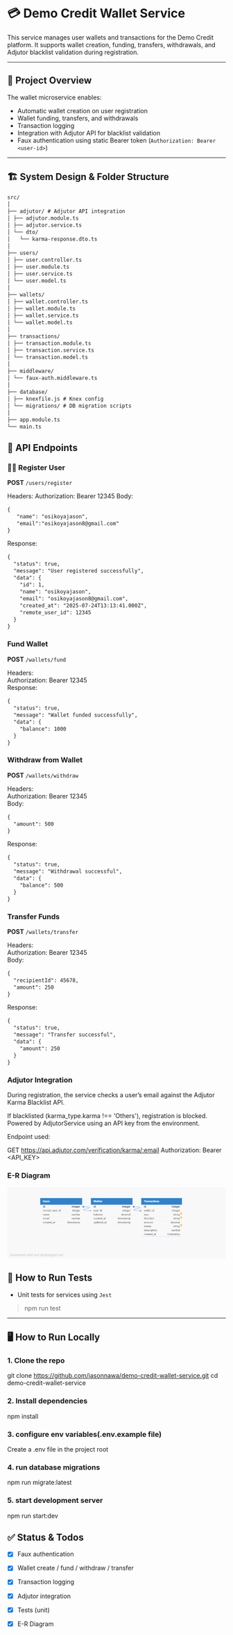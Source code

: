 # 💳 Demo Credit Wallet Service

This service manages user wallets and transactions for the Demo Credit platform. It supports wallet creation, funding, transfers, withdrawals, and Adjutor blacklist validation during registration.

---

## 📌 Project Overview

The wallet microservice enables:

- Automatic wallet creation on user registration
- Wallet funding, transfers, and withdrawals
- Transaction logging
- Integration with Adjutor API for blacklist validation
- Faux authentication using static Bearer token (`Authorization: Bearer <user-id>`)

---

## 🏗️ System Design & Folder Structure
```
src/
│
├── adjutor/ # Adjutor API integration
│ ├── adjutor.module.ts
│ ├── adjutor.service.ts
│ └── dto/
│   └── karma-response.dto.ts
│
├── users/
│ ├── user.controller.ts
│ ├── user.module.ts
│ ├── user.service.ts
│ └── user.model.ts
│
├── wallets/
│ ├── wallet.controller.ts
│ ├── wallet.module.ts
│ ├── wallet.service.ts
│ └── wallet.model.ts
│
├── transactions/
│ ├── transaction.module.ts
│ ├── transaction.service.ts
│ └── transaction.model.ts
│
├── middleware/
│ └── faux-auth.middleware.ts
│
├── database/
│ ├── knexfile.js # Knex config
│ └── migrations/ # DB migration scripts
│
├── app.module.ts
└── main.ts
```

## 📡 API Endpoints

### 🧍‍♂️ Register User

**POST** `/users/register`

Headers:
Authorization: Bearer 12345
Body:
```
{
   "name": "osikoyajason",
   "email":"osikoyajason8@gmail.com"
}
```
Response:
```
{
  "status": true,
  "message": "User registered successfully",
  "data": {
    "id": 1,
    "name": "osikoyajason",
    "email": "osikoyajason8@gmail.com",
    "created_at": "2025-07-24T13:13:41.000Z",
    "remote_user_id": 12345
  }
}
```

###  Fund Wallet

**POST** `/wallets/fund`

Headers:  
Authorization: Bearer 12345  
Response:
```
{
  "status": true,
  "message": "Wallet funded successfully",
  "data": {
    "balance": 1000
  }
}
```
###  Withdraw from Wallet

**POST** `/wallets/withdraw`

Headers:  
Authorization: Bearer 12345  
Body:
```
{
  "amount": 500
}
```
Response:
```
{
  "status": true,
  "message": "Withdrawal successful",
  "data": {
    "balance": 500
  }
}
```
###  Transfer Funds

**POST** `/wallets/transfer`

Headers:  
Authorization: Bearer 12345  
Body:
```
{
  "recipientId": 45678,
  "amount": 250
}
```
Response:
```
{
  "status": true,
  "message": "Transfer successful",
  "data": {
    "amount": 250
  }
}
```

###  Adjutor Integration
During registration, the service checks a user’s email against the Adjutor Karma Blacklist API.

If blacklisted (karma_type.karma !== 'Others'), registration is blocked.
Powered by AdjutorService using an API key from the environment.

Endpoint used:

GET https://api.adjutor.com/verification/karma/:email
Authorization: Bearer <API_KEY>

###  E-R Diagram 
![Diagram](./assets/erd_wallet_service.png)


## 🧪 How to Run Tests
- Unit tests for services using `Jest`
> npm run test

---

## 🖥️ How to Run Locally

### 1. Clone the repo

git clone https://github.com/jasonnawa/demo-credit-wallet-service.git
cd demo-credit-wallet-service

### 2.  Install dependencies
npm install

### 3.  configure env variables(.env.example file)
Create a .env file in the project root

### 4.  run database migrations
npm run migrate:latest

### 5.  start development server
npm run start:dev


## ✅ Status & Todos

- [x] Faux authentication  
- [x] Wallet create / fund / withdraw / transfer  
- [x] Transaction logging  
- [x] Adjutor integration  
- [x] Tests (unit)
- [x] E-R Diagram










































































